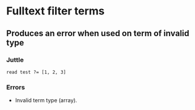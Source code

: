 Fulltext filter terms
=====================

Produces an error when used on term of invalid type
---------------------------------------------------

### Juttle

    read test ?= [1, 2, 3]

### Errors

  * Invalid term type (array).
